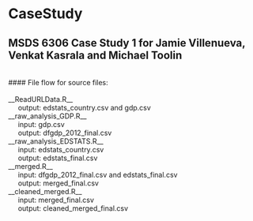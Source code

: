 # CaseStudy
## MSDS 6306 Case Study 1 for Jamie Villenueva, Venkat Kasrala and Michael Toolin
<br>
#### File flow for source files: <br> <br>
__ReadURLData.R__ <br>
&nbsp;&nbsp;&nbsp;&nbsp;&nbsp;output: edstats_country.csv and gdp.csv <br>
__raw_analysis_GDP.R__ <br>
&nbsp;&nbsp;&nbsp;&nbsp;&nbsp;input: gdp.csv <br>
&nbsp;&nbsp;&nbsp;&nbsp;&nbsp;output: dfgdp_2012_final.csv <br>
__raw_analysis_EDSTATS.R__ <br>
&nbsp;&nbsp;&nbsp;&nbsp;&nbsp;input: edstats_country.csv <br> 
&nbsp;&nbsp;&nbsp;&nbsp;&nbsp;output: edstats_final.csv <br>
__merged.R__ <br>
&nbsp;&nbsp;&nbsp;&nbsp;&nbsp;input: dfgdp_2012_final.csv and edstats_final.csv <br>
&nbsp;&nbsp;&nbsp;&nbsp;&nbsp;output: merged_final.csv <br>
__cleaned_merged.R__ <br>
&nbsp;&nbsp;&nbsp;&nbsp;&nbsp;input: merged_final.csv <br>
&nbsp;&nbsp;&nbsp;&nbsp;&nbsp;output: cleaned_merged_final.csv <br>
